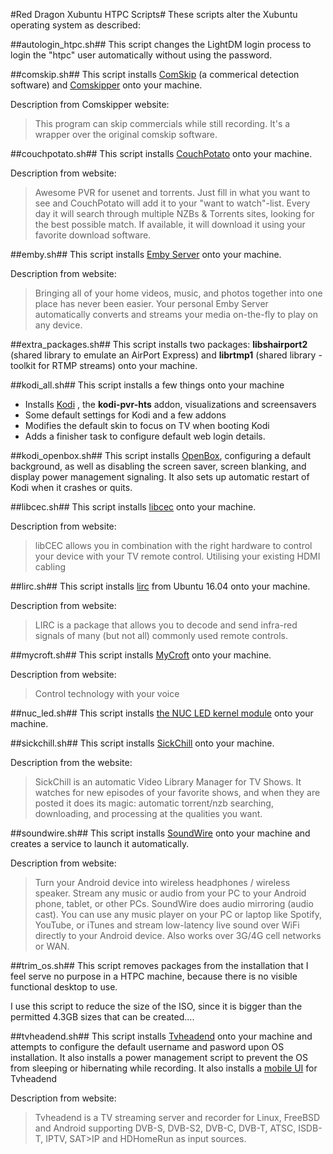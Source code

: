 #Red Dragon Xubuntu HTPC Scripts#
These scripts alter the Xubuntu operating system as described:

##autologin_htpc.sh##
This script changes the LightDM login process to login the "htpc" user automatically without using the password.

##comskip.sh##
This script installs [ComSkip](https://www.comskip.org/) (a commerical detection software) and [Comskipper](https://github.com/Helly1206/comskipper) onto your machine.

Description from Comskipper website:
> This program can skip commercials while still recording. It's a wrapper over the original comskip software. 

##couchpotato.sh##
This script installs [CouchPotato](https://couchpota.to/) onto your machine.

Description from website:
> Awesome PVR for usenet and torrents. Just fill in what you want to see and CouchPotato will add it to your "want to watch"-list. Every day it will search through multiple NZBs & Torrents sites, looking for the best possible match. If available, it will download it using your favorite download software. 

##emby.sh##
This script installs [Emby Server](https://emby.media/index.html) onto your machine.

Description from website:
> Bringing all of your home videos, music, and photos together into one place has never been easier. Your personal Emby Server automatically converts and streams your media on-the-fly to play on any device.

##extra_packages.sh##
This script installs two packages: **libshairport2** (shared library to emulate an AirPort Express) and **librtmp1** (shared library - toolkit for RTMP streams) onto your machine.

##kodi_all.sh##
This script installs a few things onto your machine

- Installs [Kodi](https://kodi.tv/) , the **kodi-pvr-hts** addon, visualizations and screensavers
- Some default settings for Kodi and a few addons
- Modifies the default skin to focus on TV when booting Kodi
- Adds a finisher task to configure default web login details.

##kodi_openbox.sh##
This script installs [OpenBox](http://openbox.org/wiki/Main_Page), configuring a default background, as well as disabling the screen saver, screen blanking, and display power management signaling.  It also sets up automatic restart of Kodi when it crashes or quits.

##libcec.sh##
This script installs [libcec](http://libcec.pulse-eight.com/) onto your machine.

Description from website:
> libCEC allows you in combination with the right hardware to control your device with your TV remote control. Utilising your existing HDMI cabling

##lirc.sh##
This script installs [lirc](http://www.lirc.org/) from Ubuntu 16.04 onto your machine.

Description from website:
> LIRC is a package that allows you to decode and send infra-red signals of many (but not all) commonly used remote controls. 

##mycroft.sh##
This script installs [MyCroft](https://mycroft.ai/) onto your machine.

Description from website:
> Control technology with your voice

##nuc_led.sh##
This script installs [the NUC LED kernel module](https://github.com/xptsp/intel_nuc_led) onto your machine.

##sickchill.sh##
This script installs [SickChill](https://sickchill.github.io/) onto your machine.

Description from the website:
> SickChill is an automatic Video Library Manager for TV Shows.
It watches for new episodes of your favorite shows, and when they are posted it does its magic: automatic torrent/nzb searching, downloading, and processing at the qualities you want.

##soundwire.sh##
This script installs [SoundWire](http://georgielabs.net/) onto your machine and creates a service to launch it automatically.

Description from website:
> Turn your Android device into wireless headphones / wireless speaker. Stream any music or audio from your PC to your Android phone, tablet, or other PCs. SoundWire does audio mirroring (audio cast). You can use any music player on your PC or laptop like Spotify, YouTube, or iTunes and stream low-latency live sound over WiFi directly to your Android device. Also works over 3G/4G cell networks or WAN.

##trim_os.sh##
This script removes packages from the installation that I feel serve no purpose in a HTPC machine, because there is no visible functional desktop to use.

I use this script to reduce the size of the ISO, since it is bigger than the permitted 4.3GB sizes that can be created....

##tvheadend.sh##
This script installs [Tvheadend](https://tvheadend.org/) onto your machine and attempts to configure the default username and pasword upon OS installation.  It also installs a power management script to prevent the OS from sleeping or hibernating while recording.  It also installs a [mobile UI](git://github.com/polini/TvheadendMobileUI)  for Tvheadend

Description from website:
> Tvheadend is a TV streaming server and recorder for Linux, FreeBSD and Android supporting DVB-S, DVB-S2, DVB-C, DVB-T, ATSC, ISDB-T, IPTV, SAT>IP and HDHomeRun as input sources.
